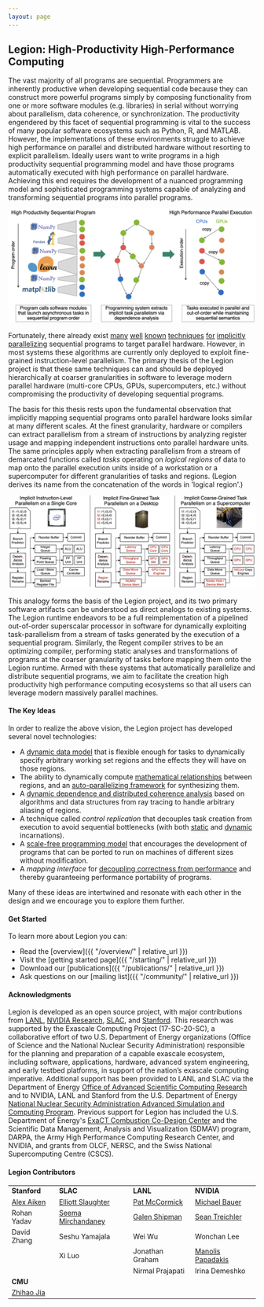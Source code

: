 ```yaml
---
layout: page
---
```


## Legion: High-Productivity High-Performance Computing ##

The vast majority of all programs are sequential. Programmers are inherently
productive when developing sequential code because they can construct more
powerful programs simply by composing functionality from one or more software modules (e.g. libraries) 
in serial without worrying about parallelism, data coherence, or synchronization. 
The productivity engendered by this facet of sequential programming is vital to the 
success of many popular software ecosystems such as Python, R, and MATLAB.
However, the implementations of these environments struggle to achieve high performance 
on parallel and distributed hardware without resorting to explicit parallelism. 
Ideally users want to write programs in a high
productivity sequential programming model and have those programs automatically executed with high performance on 
parallel hardware. Achieving this end requires the development of a nuanced programming model and
sophisticated programming systems capable of analyzing and transforming sequential programs into parallel programs.

![High Productivity High Performance Computing](images/hphpc.png)

Fortunately, there already exist
[many](https://en.wikipedia.org/wiki/Tomasulo%27s_algorithm) 
[well](https://en.wikipedia.org/wiki/Very_long_instruction_word) 
[known](https://en.wikipedia.org/wiki/Register_renaming) 
[techniques](https://en.wikipedia.org/wiki/Speculative_execution) 
[for](https://en.wikipedia.org/wiki/Instruction_pipelining)
[implicitly](https://en.wikipedia.org/wiki/Superscalar_processor)
[parallelizing](https://en.wikipedia.org/wiki/Out-of-order_execution) 
sequential programs to target parallel hardware. 
However, in most systems these algorithms are currently only deployed to exploit
fine-grained instruction-level parallelism. The primary thesis of the Legion project is 
that these same techniques can and should be deployed hierarchically at coarser granularities 
in software to leverage modern parallel hardware (multi-core CPUs, GPUs, supercomputers, etc.)
without compromising the productivity of developing sequential programs.

The basis for this thesis rests upon the fundamental observation that implicitly mapping 
sequential programs onto parallel hardware looks similar at many different scales.
At the finest granularity, hardware or compilers can extract parallelism from a stream of 
instructions by analyzing register usage and mapping independent 
instructions onto parallel hardware units. The same principles apply when extracting parallelism
from a stream of demarcated functions called *tasks* operating on *logical regions* of data to map
onto the parallel execution units inside of a workstation or a supercomputer 
for different granularities of tasks and regions. (Legion derives its name from the concatenation
of the words in 'logical region'.)

![Implicit Parallelism Analogy](images/analogy.png)

This analogy forms the basis of the Legion project, and its two primary software
artifacts can be understood as direct analogs to existing systems. The Legion
runtime endeavors to be a full reimplementation of a pipelined out-of-order superscalar processor
in software for dynamically exploiting task-parallelism from a stream of tasks
generated by the execution of a sequential program. Similarly, the Regent compiler
strives to be an optimizing compiler, performing static analyses and transformations
of programs at the coarser granularity of tasks before mapping them onto the Legion runtime.
Armed with these systems that automatically parallelize and distribute sequential programs,
we aim to facilitate the creation high productivity high performance computing ecosystems
so that all users can leverage modern massively parallel machines. 

#### The Key Ideas ####

In order to realize the above vision, the Legion project has developed several novel technologies:

* A [dynamic data model](/pdfs/oopsla2013.pdf) that is flexible enough for tasks to 
  dynamically specify arbitrary working set regions and the effects they will have on those regions.
* The ability to dynamically compute [mathematical relationships](/pdfs/dpl2016.pdf) between regions,
  and an [auto-parallelizing framework](/pdfs/parallelizer2019.pdf) for synthesizing them.
* A [dynamic dependence and distributed coherence analysis](/pdfs/visibility2023.pdf) based
  on algorithms and data structures from ray tracing to handle arbitrary aliasing of regions.
* A technique called *control replication* that decouples 
  task creation from execution to avoid sequential bottlenecks
  (with both [static](/pdfs/cr2017.pdf) and [dynamic](/pdfs/dcr2021.pdf) incarnations).
* A [scale-free programming model](/pdfs/idx2021.pdf) that encourages the development
  of programs that can be ported to run on machines of different sizes without modification.
* A *mapping interface* for [decoupling correctness from performance](/pdfs/sc2012.pdf})
  and thereby guaranteeing performance portability of programs.

Many of these ideas are intertwined and resonate with each other in the design
and we encourage you to explore them further.

#### Get Started ####

To learn more about Legion you can:

 * Read the [overview]({{ "/overview/" | relative_url }})
 * Visit the [getting started page]({{ "/starting/" | relative_url }})
 * Download our [publications]({{ "/publications/" | relative_url }})
 * Ask questions on our [mailing list]({{ "/community/" | relative_url }})

#### Acknowledgments ####

Legion is developed as an open source project, with major
contributions from [LANL](https://www.lanl.gov/),
[NVIDIA Research](https://www.nvidia.com/en-us/research/),
[SLAC](https://www6.slac.stanford.edu/), and
[Stanford](https://www.stanford.edu/). This research was supported by
the Exascale Computing Project (17-SC-20-SC), a collaborative effort
of two U.S. Department of Energy organizations (Office of Science and
the National Nuclear Security Administration) responsible for the
planning and preparation of a capable exascale ecosystem, including
software, applications, hardware, advanced system engineering, and
early testbed platforms, in support of the nation’s exascale computing
imperative. Additional support has been provided to LANL and SLAC via
the Department of Energy [Office of Advanced Scientific Computing
Research](http://science.energy.gov/ascr) and to NVIDIA, LANL and
Stanford from the U.S. Department of Energy [National Nuclear Security
Administration Advanced Simulation and Computing
Program](http://nnsa.energy.gov/asc). Previous support for Legion has
included the U.S. Department of Energy's [ExaCT Combustion Co-Design
Center](http://exactcodesign.org/) and the Scientific Data Management,
Analysis and Visualization (SDMAV) program, DARPA, the Army High
Performance Computing Research Center, and NVIDIA, and grants from
OLCF, NERSC, and the Swiss National Supercomputing Centre (CSCS).

#### Legion Contributors ####

<table>
<tr valign="middle">
<td><b>Stanford</b></td>
<td><b>SLAC</b></td>
<td><b>LANL</b></td>
<td><b>NVIDIA</b></td>
</tr>

<tr valign="middle">
<td><a href="http://theory.stanford.edu/~aiken">Alex Aiken</a></td>
<td><a href="https://elliottslaughter.com">Elliott Slaughter</a></td>
<td><a href="&#109;&#097;&#105;&#108;&#116;&#111;:&#112;&#097;&#116;&#064;&#108;&#097;&#110;&#108;&#046;&#103;&#111;&#118;">Pat McCormick</a></td>
<td><a href="http://lightsighter.org">Michael Bauer</a></td>
</tr>

<tr valign="middle">
<td>Rohan Yadav</td>
<td><a href="mail&#116;o&#58;%73%&#54;5e%6Da&#46;&#37;6Di&#37;72&#99;ha%&#54;Eda&#110;ey&#64;%73&#116;anford%2&#69;e%64u">Seema Mirchandaney</a></td>
<td><a href="&#109;&#097;&#105;&#108;&#116;&#111;:&#103;&#115;&#104;&#105;&#112;&#109;&#097;&#110;&#064;&#108;&#097;&#110;&#108;&#046;&#103;&#111;&#118;">Galen Shipman</a></td>
<td><a href="http://cs.stanford.edu/~sjt/">Sean Treichler</a></td>
</tr>

<tr>
<td>David Zhang</td>
<td>Seshu Yamajala</td>
<td>Wei Wu</td>
<td>Wonchan Lee</td>
</tr>

<tr>
<td></td>
<td>Xi Luo</td>
<td>Jonathan Graham</td>
<td><a href="http://manopapad.com/">Manolis Papadakis</a></td>
</tr>

<tr>
<td></td>
<td></td>
<td>Nirmal Prajapati</td>
<td>Irina Demeshko</td>
</tr>

<tr>
<td><b>CMU</b></td>
<td>  </td>
<td></td>
<td></td>
</tr>

<tr>
<td><a href="https://cs.stanford.edu/~zhihao/">Zhihao Jia</a></td>
<td>  </td>
<td></td>
<td></td>
</tr>

</table>
